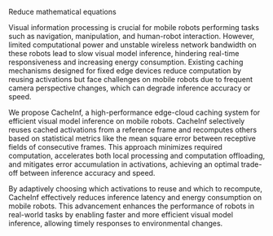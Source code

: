 Reduce mathematical equations


Visual information processing is crucial for mobile robots performing tasks such as navigation, manipulation, and human-robot interaction. However, limited computational power and unstable wireless network bandwidth on these robots lead to slow visual model inference, hindering real-time responsiveness and increasing energy consumption. Existing caching mechanisms designed for fixed edge devices reduce computation by reusing activations but face challenges on mobile robots due to frequent camera perspective changes, which can degrade inference accuracy or speed.

We propose CacheInf, a high-performance edge-cloud caching system for efficient visual model inference on mobile robots. CacheInf selectively reuses cached activations from a reference frame and recomputes others based on statistical metrics like the mean square error between receptive fields of consecutive frames. This approach minimizes required computation, accelerates both local processing and computation offloading, and mitigates error accumulation in activations, achieving an optimal trade-off between inference accuracy and speed.

By adaptively choosing which activations to reuse and which to recompute, CacheInf effectively reduces inference latency and energy consumption on mobile robots. This advancement enhances the performance of robots in real-world tasks by enabling faster and more efficient visual model inference, allowing timely responses to environmental changes.